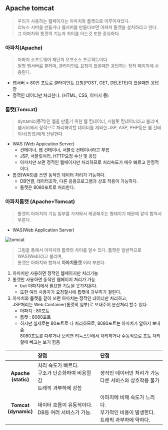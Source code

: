 ## Apache tomcat
>우리가 사용하는 웹페이지는 아파치와 톰캣으로 이루어져있다. <br>리눅스 서버를 만들거나 웹서버를 만들다보면 아파치 톰캣을 설치하라고 한다.<br> 그 아파치와 톰캣의 기능과 차이를 아는것 또한 중요하다

### 아파치(Apache)
>아파치 소프트웨어 재단의 오프소스 프로젝트이다. <br>일명 웹서버로 불리며, 클라이언트 요청이 왔을때만 응답하는 정적 페이지에 사용된다.
- 웹서버 = 80번 포트로 클라이언트 요청(POST, GET, DELETE)이 왔을때만 응답함
- 정적인 데이터만 처리한다. (HTML, CSS, 이미지 등)
### 톰캣(Tomcat)
>dynamic(동적)인 웹을 만들기 위한 웹 컨테이너, 서블릿 컨테이너라고 불리며,<br> 웹서버에서 정적으로 처리해야할 데이터를 제외한 JSP, ASP, PHP등은 웹 컨테이너(톰캣)에게 전달한다.
- WAS (Web Appication Server)
    - 컨테이너, 웹 컨테이너, 서블릿 컨테이너라고 부름
    - JSP, 서블릿처리, HTTP요청 수신 및 응답
    - 아파치만 쓰면 정적인 웹페이지만 처리하므로 처리속도가 매우 빠르고 안정적이다.
- 톰캣(WAS)를 쓰면 동적인 데이터 처리가 가능하다. 
    - DB연결, 데이터조작, 다른 응용프로그램과 상호 작용이 가능하다.
    - 톰캣은 8080포트로 처리한다.
### 아파치톰캣 (Apache+Tomcat)
>톰캣이 아파치의 기능 일부를 가져와서 제공해주는 형태이기 때문에 같이 합쳐서 부른다.
- WAS(Web Application Server)

![tomcat](https://user-images.githubusercontent.com/60641307/80934000-08aeb400-8e01-11ea-970e-f334fb061b2b.png)
>그림을 통해서 아파치와 톰캣의 차이를 알수 있다. 톰캣은 일반적으로 WAS(Web)라고 불리며,<br> 톰캣은 아파치와 합쳐서 **아파치톰캣** 이라 부른다.
1. 아파치만 사용하면 정적인 웹페이지만 처리가능
2. 톰캣만 사용하면 동적인 웹페이지 처리가 가능
    - but 아파치에서 필요한 기능을 못가져온다.
    - 또한 여러 사용자가 요청할시에 톰캣에 과부하가 걸린다.
3. 아파치와 톰캣을 같이 쓰면 아파치는 정적인 데이터만 처리하고, <br>JSP처리는 Web Container(톰캣의 일부)로 보내주어 분산처리 할수 있다.
    - 아파치 : 80포트
    - 톰캣 : 8080포트
    - 하지만 실제로는 80포트로 다 처리하므로, 8080포트는 아파치가 알아서 보내줌. <br>8080포트를 다루거나 보려면 리눅스단에서 처리하거나 수동적으로 포트 처리할때 빼고는 보기 힘듬



||장점|단점|
|:--:|:---|:----|
|**Apache<br>(static)**|처리 속도가 빠르다.<br>구조가 단순화하여 비용절감<br>트래픽 과부하에 강함|정적인 데이터만 처리가 가능<br>다른 서비스와 상호작용 불가 
|**Tomcat<br>(dynamic)**|데이터 흐름이 유동적이다.<br>DB등 여러 서비스가 가능.|아파치에 비해 속도가 느리다.<br>부가적인 비용이 발생한다.<br>트래픽 과부하에 약하다.|
